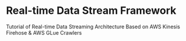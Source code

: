# Real-time Data Stream Framework
Tutorial of Real-time Data Streaming Architecture Based on AWS Kinesis Firehose & AWS GLue Crawlers

